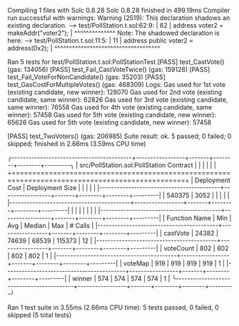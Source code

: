 Compiling 1 files with Solc 0.8.28
Solc 0.8.28 finished in 499.19ms
Compiler run successful with warnings:
Warning (2519): This declaration shadows an existing declaration.
  --> test/PollStation.t.sol:62:9:
   |
62 |         address voter2 = makeAddr("voter2");
   |         ^^^^^^^^^^^^^^
Note: The shadowed declaration is here:
  --> test/PollStation.t.sol:11:5:
   |
11 |     address public voter2 = address(0x2);
   |     ^^^^^^^^^^^^^^^^^^^^^^^^^^^^^^^^^^^^


Ran 5 tests for test/PollStation.t.sol:PollStationTest
[PASS] test_CastVote() (gas: 134056)
[PASS] test_Fail_CastVoteTwice() (gas: 159128)
[PASS] test_Fail_VoteForNonCandidate() (gas: 35203)
[PASS] test_GasCostForMultipleVotes() (gas: 468309)
Logs:
  Gas used for 1st vote (existing candidate, new winner): 128070
  Gas used for 2nd vote (existing candidate, same winner): 62826
  Gas used for 3rd vote (existing candidate, same winner): 76558
  Gas used for 4th vote (existing candidate, same winner): 57458
  Gas used for 5th vote (existing candidate, new winner): 65626
  Gas used for 5th vote (existing candidate, new winner): 57458

[PASS] test_TwoVoters() (gas: 206985)
Suite result: ok. 5 passed; 0 failed; 0 skipped; finished in 2.66ms (3.59ms CPU time)

╭------------------------------------------+-----------------+-------+--------+--------+---------╮
| src/PollStation.sol:PollStation Contract |                 |       |        |        |         |
+================================================================================================+
| Deployment Cost                          | Deployment Size |       |        |        |         |
|------------------------------------------+-----------------+-------+--------+--------+---------|
| 540375                                   | 3052            |       |        |        |         |
|------------------------------------------+-----------------+-------+--------+--------+---------|
|                                          |                 |       |        |        |         |
|------------------------------------------+-----------------+-------+--------+--------+---------|
| Function Name                            | Min             | Avg   | Median | Max    | # Calls |
|------------------------------------------+-----------------+-------+--------+--------+---------|
| castVote                                 | 24382           | 74639 | 68539  | 115373 | 12      |
|------------------------------------------+-----------------+-------+--------+--------+---------|
| voteCount                                | 802             | 802   | 802    | 802    | 1       |
|------------------------------------------+-----------------+-------+--------+--------+---------|
| voteMap                                  | 919             | 919   | 919    | 919    | 1       |
|------------------------------------------+-----------------+-------+--------+--------+---------|
| winner                                   | 574             | 574   | 574    | 574    | 1       |
╰------------------------------------------+-----------------+-------+--------+--------+---------╯


Ran 1 test suite in 3.55ms (2.66ms CPU time): 5 tests passed, 0 failed, 0 skipped (5 total tests)
